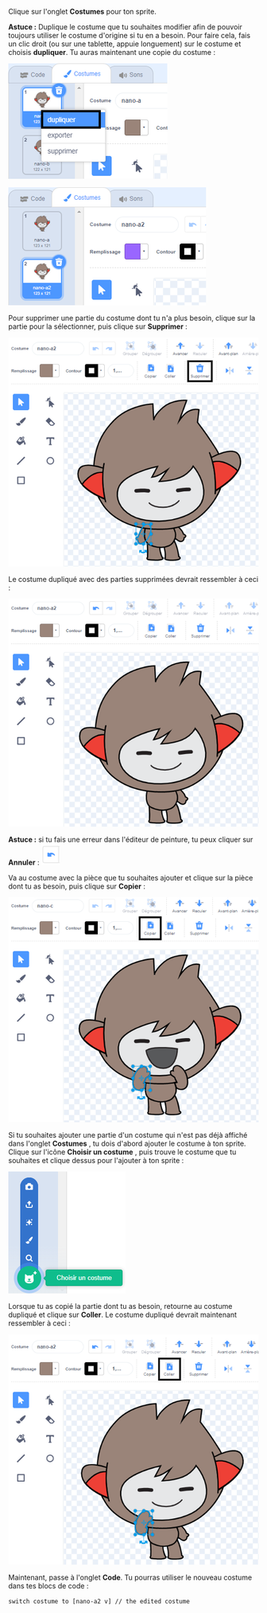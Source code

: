 Clique sur l'onglet **Costumes** pour ton sprite.

**Astuce :** Duplique le costume que tu souhaites modifier afin de pouvoir toujours utiliser le costume d'origine si tu en a besoin. Pour faire cela, fais un clic droit (ou sur une tablette, appuie longuement) sur le costume et choisis **dupliquer**. Tu auras maintenant une copie du costume :

![L'option « dupliquer » en surbrillance dans le menu.](images/nano-duplicate-costume.png)

![Le costume dupliqué est situé juste en dessous du costume d'origine dans l'onglet Costumes.](images/nano-a2-costume.png)

Pour supprimer une partie du costume dont tu n'a plus besoin, clique sur la partie pour la sélectionner, puis clique sur **Supprimer** :

![Le costume nano-a2 avec un bras sélectionné.](images/nano-arm-selected.png)

Le costume dupliqué avec des parties supprimées devrait ressembler à ceci :

![Le costume nano-a2 avec le bras supprimé.](images/nano-arm-deleted.png)

**Astuce :** si tu fais une erreur dans l'éditeur de peinture, tu peux cliquer sur **Annuler** : ![L'icône « Annuler ».](images/nano-undo.png)

Va au costume avec la pièce que tu souhaites ajouter et clique sur la pièce dont tu as besoin, puis clique sur **Copier** :

![Le costume nano-c avec un bras sélectionné.](images/nano-c-arm-selected.png)

Si tu souhaites ajouter une partie d'un costume qui n'est pas déjà affiché dans l'onglet **Costumes** , tu dois d'abord ajouter le costume à ton sprite. Clique sur l'icône **Choisir un costume** , puis trouve le costume que tu souhaites et clique dessus pour l'ajouter à ton sprite :

![L'icône « Choisir un costume » en surbrillance.](images/choose-a-costume.png)

Lorsque tu as copié la partie dont tu as besoin, retourne au costume dupliqué et clique sur **Coller**. Le costume dupliqué devrait maintenant ressembler à ceci :

![Le costume nano-a2 avec le bras du costume nano-c.](images/nano-a2-new-arm.png)

Maintenant, passe à l'onglet **Code**. Tu pourras utiliser le nouveau costume dans tes blocs de code :

```blocks3
switch costume to [nano-a2 v] // the edited costume
```
